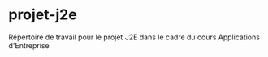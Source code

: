 # projet-j2e
Répertoire de travail pour le projet J2E dans le cadre du cours Applications d'Entreprise

